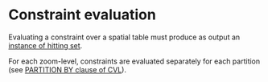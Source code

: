 # Constraint evaluation

Evaluating a constraint over a spatial table must produce as output an [instance of hitting set](../algorithms/hitting_set.md). 

For each zoom-level, constraints are evaluated separately for each partition (see [PARTITION BY clause of CVL](../../wiki/cvl.md)).
